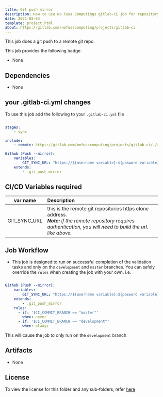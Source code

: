 ```yaml
---
title: Git push mirror
description: How to use No Fuss Computings gitlab-ci job for repository mirrororing
date: 2021-08-03
template: project.html
about: https://gitlab.com/nofusscomputing/projects/gitlab-ci
---
```


This job does a git push to a remote git repo.


This job provides the following badge:

- None

## Dependencies

- None


## your .gitlab-ci.yml changes

To use this job add the following to your `.gitlab-ci.yml` file

``` yaml

stages:
    - sync

include:
    - remote: https://gitlab.com/nofusscomputing/projects/gitlab-ci/-/raw/development/git_push_mirror/.gitlab-ci.yml

Github (Push --mirror):
    variables:
        GIT_SYNC_URL: "https://${username variable}:${pasword variable}@github.com/NoFussComputing/gitlab-ci.git"
    extends:
        - .git_push_mirror

```


## CI/CD Variables required

| var name | Description |
|:----:|:----|
| GIT_SYNC_URL | this is the remote git repositories https clone address. <br>***Note:** if the remote repository requires authentication, you will need to build the url. like above.* |


## Job Workflow

 - This job is designed to run on successful completion of the validation tasks and only on the `development` and `master` branches. You can safely override the `rules` when creating the job with your own. i.e.

``` yaml

Github (Push --mirror):
    variables:
        GIT_SYNC_URL: "https://${username variable}:${pasword variable}@github.com/NoFussComputing/gitlab-ci.git"
    extends:
        - .git_push_mirror
    rules:
      - if: '$CI_COMMIT_BRANCH == "master"'
        when: never
      - if: '$CI_COMMIT_BRANCH == "development"'
        when: always

```

This will cause the job to only run on the `development` branch.


## Artifacts

 - None

## License

To view the license for this folder and any sub-folders, refer [here](https://gitlab.com/nofusscomputing/projects/gitlab-ci)
